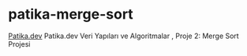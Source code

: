 # patika-merge-sort
[Patika.dev](https://www.patika.dev/tr)
Patika.dev Veri Yapıları ve Algoritmalar , Proje 2: Merge Sort Projesi
